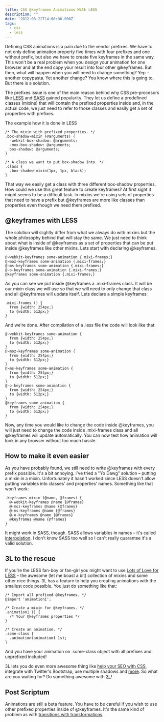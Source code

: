 ```yaml
---
title: CSS @keyframes Animations With LESS
description: ""
date: '2012-03-22T14:00:00.000Z'
tags:
  - css
  - less
---
```


Defining CSS animations is a pain due to the vendor prefixes. We have to not only define animation property five times with four prefixes and one without prefix, but also we have to create five keyframes in the same way. This won't be a real problem when you design your animation for one browser and at the end copy your result into four other @keyframes. But then, what will happen when you will need to change something? Yep – another copypasta. Yet another change? You know where this is going to. But there is a solution.

The prefixes issue is one of the main reason behind why CSS pre-procesors like [LESS](http://lesscss.org/) and [SASS](http://sass-lang.com/) gained popularity. They let us define a predefined classes (mixins) that will contain the prefixed properties inside and, in the actual code, we just need to refer to those classes and easily get a set of properties with prefixes.

The example how it is done in LESS

```less
/* The mixin with prefixed properties. */
.box-shadow-mixin (@arguments) {
  -webkit-box-shadow: @arguments;
  -mox-box-shadow: @arguments;
  box-shadow: @arguments;
}

/* A class we want to put box-shadow into. */
.class {
  .box-shadow-mixin(1px, 1px, black);
}
```

That way we easily get a class with three different box-shadow properties. How could we use this great feature to create keyframes? At first sight it might seems to be a difficult task. In mixins we're using sets of properties that need to have a prefix but @keyframes are more like classes than properties even though we need them prefixed.

## @keyframes with LESS

The solution will slightly differ from what we always do with mixins but the whole philosophy behind that will stay the same. We just need to think about what is inside of @keyframes as a set of properties that can be put inside @keyframes like other mixins. Lets start with declaring @keyframes.

```less
@-webkit-keyframes some-animation {.mixi-frames;}
@-moz-keyframes some-animation {.mixi-frames;}
@-ms-keyframes some-animation {.mixi-frames;}
@-o-keyframes some-animation {.mixi-frames;}
@keyframes some-animation {.mixi-frames;}
```

As you can see we put inside @keyframes a .mixi-frames class. It will be our mixin class we will use so that we will need to only change that class and all @keyframes will update itself. Lets declare a simple keyframes:

```less
.mixi-frames () {
  from {width: 254px;}
  to {width: 512px;}
}
```

And we're done. After compilation of a .less file the code will look like that:

```less
@-webkit-keyframes some-animation {
  from {width: 254px;}
  to {width: 512px;}
}
@-moz-keyframes some-animation {
  from {width: 254px;}
  to {width: 512px;}
}
@-ms-keyframes some-animation {
  from {width: 254px;}
  to {width: 512px;}
}
@-o-keyframes some-animation {
  from {width: 254px;}
  to {width: 512px;}
}
@keyframes some-animation {
  from {width: 254px;}
  to {width: 512px;}
}
```

Now, any time you would like to change the code inside @keyframes, you will just need to change the code inside .mixi-frames class and all @keyframes will update automatically. You can now test how animation will look in any browser without too much hassle.

## How to make it even easier

As you have probably found, we still need to write @keyframes with every prefix possible. It's a bit annoying. I've tried a "Yo Dawg" solution – putting a mixin in a mixin. Unfortunately it hasn't worked since LESS doesn't allow putting variables into classes' and properties' names. Something like that won't work:

```less
.keyframes-mixin (@name, @frames) {
  @-webkit-keyframes @name {@frames}
  @-moz-keyframes @name {@frames}
  @-ms-keyframes @name {@frames}
  @-o-keyframes @name {@frames}
  @keyframes @name {@frames}
}
```

It might work in SASS, though. SASS allows variables in names – it's called [interpolation](http://sass-lang.com/tutorial.html#interpolation). I don't know SASS too well so I can't really quarantee it's a valid solution.

## 3L to the rescue

If you're the LESS fan-boy or fan-girl you might want to use [Lots of Love for LESS](http://mateuszkocz.github.com/3l/) – the awesome (let me boast a bit) collection of mixins and some other nice things. 3L has a feature to help you creating animations with the smallest code possible. You just do something like that:

```less
/* Import all prefixed @keyframes. */
@import 'animation1';

/* Create a mixin for @keyframes. */
.animation1 () {
  /* Your @keyframes properties */
}

/* Create an animation. */
.some-class {
  .animation(animation1 1s);
}
```

And you have your animation on .some-class object with all prefixes and unprefixed included!

3L lets you do even more awesome thing like [help your SEO with CSS](/blog/how-to-improve-seo-with-css/), integrate with Twitter's Bootstrap, use multiple shadows and [more](/blog/3l-the-grat-collection-of-mixins-for-less-introduction/). So what are you waiting for? Do something awesome with [3L](http://mateuszkocz.github.com/3l/)!

## Post Scriptum

Animations are still a beta feature. You have to be careful if you wish to use other prefixed properties inside of @keyframes. It's the same kind of problem as with [transitions with transformations](/blog/transition-with-transform-cant-be-future-proof/).
